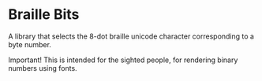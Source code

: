 # Braille Bits

A library that selects the 8-dot braille unicode character corresponding to a byte number.

Important! This is intended for the sighted people, for rendering binary numbers using fonts.